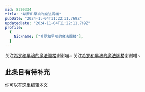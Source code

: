 ```yaml
---
mid: 8230334
title: "希罗和早鳰的魔法阁楼"
pubDate: "2024-11-04T11:22:11.769Z"
updatedDate: "2024-11-04T11:22:11.769Z"
profile:
  {
    Nickname: ["希罗和早鳰的魔法阁楼"],
  }
---
```


关注[希罗和早鳰的魔法阁楼](https://space.bilibili.com/8230334)谢谢喵~ 关注[希罗和早鳰的魔法阁楼](https://space.bilibili.com/8230334)谢谢喵~

## 此条目有待补充
你可以在[这里](https://github.com/Yuhanawa/VTuber.ICU-Content/edit/master/v/希罗和早鳰的魔法阁楼/index.md)编辑本文
